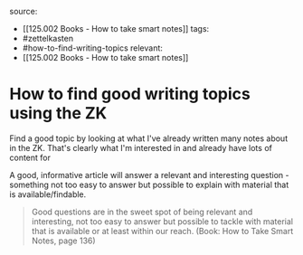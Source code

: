 source: 
- [[125.002 Books - How to take smart notes]]
tags:
- #zettelkasten 
- #how-to-find-writing-topics
relevant:
- [[125.002 Books - How to take smart notes]]

# How to find good writing topics using the ZK

Find a good topic by looking at what I've already written many notes about in the ZK. That's clearly what I'm interested in and already have lots of content for

A good, informative article will answer a relevant and interesting question - something not too easy to answer but possible to explain with material that is available/findable. 
> Good questions are in the sweet spot of being relevant and interesting, not too easy to answer but possible to tackle with material that is available or at least within our reach. (Book: How to Take Smart Notes, page 136)

